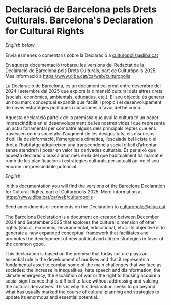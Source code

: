 # Declaració de Barcelona pels Drets Culturals. Barcelona's Declaration for Cultural Rights
_English below_

Envia esmenes o comentaris sobre la Declaració a culturopolis@diba.cat

En aquests documentació trobareu les versions del Redactat de la Declaració de Barcelona pels Drets Culturals, part de Culturòpolis 2025. Més informació a https://www.diba.cat/ca/web/culturopolis

La Declaració de Barcelona, és un document co-creat entre desembre del 2024 i setembre del 2025 que explora la dimensió cultural dels altres drets (socials, econòmics, ambientals, educatius, etc.). El seu objectiu és generar un nou marc conceptual expandit que faciliti i propiciï el desenvolupament de noves estratègies polítiques i ciutadanes a favor del bé comú.

Aquesta declaració parteix de la premissa que avui la cultura té un paper imprescindible en el desenvolupament de les nostres vides i que representa un actiu fonamental per combatre alguns dels principals reptes que ens travessen com a societats: l'augment de les desigualtats, els discursos d’odi i la desinformació, l’emergència climàtica, l’escalada bel·licista o el dret a l’habitatge adquireixen una transcendència social difícil d’afrontar sense atendre’n i posar en valor les derivades culturals. És per això que aquesta declaració busca anar més enllà del que habitualment ha marcat el rumb de les planificacions i estratègies culturals per actualitzar-ne el seu enorme i imprescindible potencial.

_English_

In this documentation you will find the versions of the Barcelona Declaration for Cultural Rights, part of Culturòpolis 2025. More information at https://www.diba.cat/ca/web/culturopolis

Send amendments or comments on the Declaration to culturopolis@diba.cat

The Barcelona Declaration is a document co-created between December 2024 and September 2025 that explores the cultural dimension of other rights (social, economic, environmental, educational, etc.). Its objective is to generate a new expanded conceptual framework that facilitates and promotes the development of new political and citizen strategies in favor of the common good.

This declaration is based on the premise that today culture plays an essential role in the development of our lives and that it represents a fundamental asset to combat some of the main challenges that we face as societies: the increase in inequalities, hate speech and disinformation, the climate emergency, the escalation of war or the right to housing acquire a social significance that is difficult to face without addressing and valuing the cultural derivatives. This is why this declaration seeks to go beyond what has usually marked the course of cultural planning and strategies to update its enormous and essential potential.
